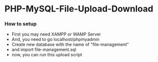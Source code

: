 # PHP-MySQL-File-Upload-Download

### How to setup
-  First you may need XAMPP or WAMP Server
-  And, you need to go localhost/phpmyadmin
-  Create new database with the name of "file-management"
-  and import file-management.sql
-  now, you can run this upload script
